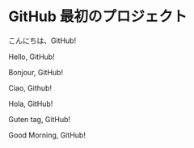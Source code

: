 # GitHub 最初のプロジェクト

こんにちは、GitHub!

Hello, GitHub!

Bonjour, GitHub!

Ciao, Github!

Hola, GitHub!

Guten tag, GitHub!

Good Morning, GitHub! 